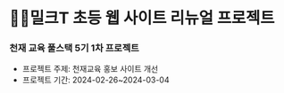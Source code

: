 # 🐻‍❄️밀크T 초등 웹 사이트 리뉴얼 프로젝트

### 천재 교육 풀스택 5기 1차 프로젝트

- 프로젝트 주제: 천재교육 홍보 사이트 개선
- 프로젝트 기간: 2024-02-26~2024-03-04
